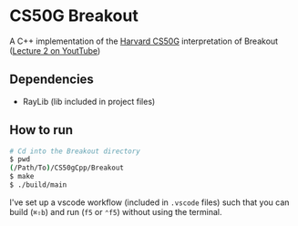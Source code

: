 # CS50G Breakout

A C++ implementation of the [Harvard CS50G](https://www.edx.org/course/cs50s-introduction-to-game-development) interpretation of Breakout 
([Lecture 2 on YoutTube](https://www.youtube.com/watch?v=F86edI_EF3s))

## Dependencies

- RayLib (lib included in project files)

## How to run

```bash
# Cd into the Breakout directory
$ pwd
(/Path/To)/CS50gCpp/Breakout
$ make
$ ./build/main
```

I've set up a vscode workflow (included in `.vscode` files) such that you can build (`⌘⇧b`) and run (`f5` or `⌃f5`) without using the terminal.